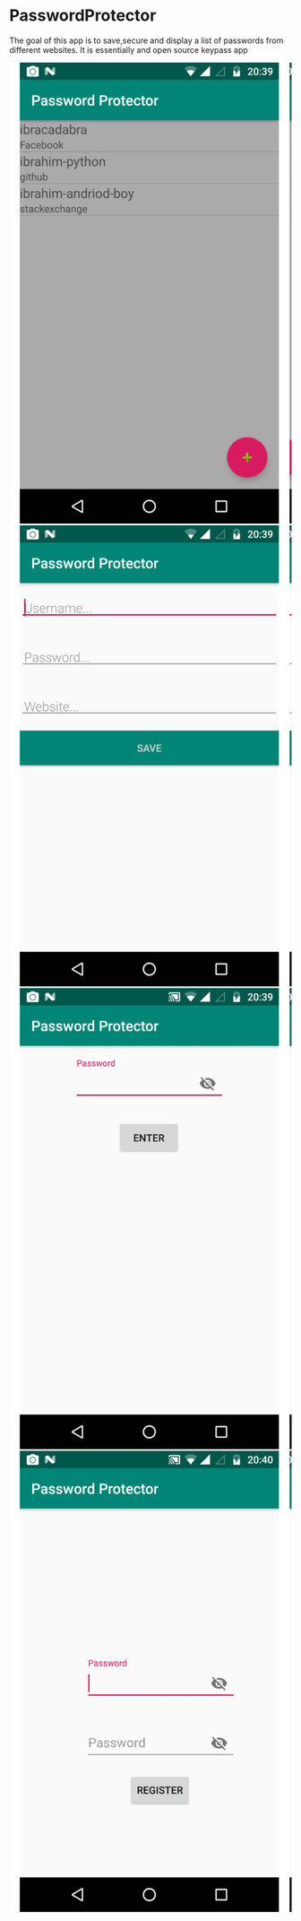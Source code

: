 # PasswordProtector
The goal of this app is to save,secure and display a list of passwords from different websites.
It is essentially and open source keypass app


![Passwords display page](app/src/main/res/drawable-v24/20191118_083910.png)
![Password edit page](app/src/main/res/drawable-v24/20191118_083922.png)
![Login page](app/src/main/res/drawable-v24/20191118_083937.png)
![Master password registration page](app/src/main/res/drawable-v24/20191118_084052.png)

